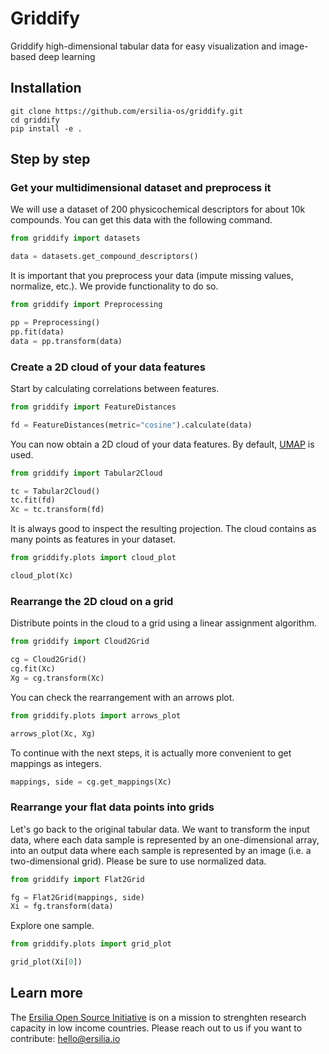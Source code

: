 # Griddify
Griddify high-dimensional tabular data for easy visualization and image-based deep learning

## Installation

```
git clone https://github.com/ersilia-os/griddify.git
cd griddify
pip install -e .
```

## Step by step

### Get your multidimensional dataset and preprocess it

We will use a dataset of 200 physicochemical descriptors for about 10k compounds. You can get this data with the following command.

```python
from griddify import datasets

data = datasets.get_compound_descriptors()
```

It is important that you preprocess your data (impute missing values, normalize, etc.). We provide functionality to do so.

```python
from griddify import Preprocessing

pp = Preprocessing()
pp.fit(data)
data = pp.transform(data)
```

### Create a 2D cloud of your data features

Start by calculating correlations between features.

```python
from griddify import FeatureDistances

fd = FeatureDistances(metric="cosine").calculate(data)
```

You can now obtain a 2D cloud of your data features. By default, [UMAP](https://umap-learn.readthedocs.io/en/latest/) is used.

```python
from griddify import Tabular2Cloud

tc = Tabular2Cloud()
tc.fit(fd)
Xc = tc.transform(fd)
```

It is always good to inspect the resulting projection. The cloud contains as many points as features in your dataset.

```python
from griddify.plots import cloud_plot

cloud_plot(Xc)
```

### Rearrange the 2D cloud on a grid

Distribute points in the cloud to a grid using a linear assignment algorithm.

```python
from griddify import Cloud2Grid

cg = Cloud2Grid()
cg.fit(Xc)
Xg = cg.transform(Xc)
```

You can check the rearrangement with an arrows plot.
```python
from griddify.plots import arrows_plot

arrows_plot(Xc, Xg)
```

To continue with the next steps, it is actually more convenient to get mappings as integers.

```python
mappings, side = cg.get_mappings(Xc)
```

### Rearrange your flat data points into grids

Let's go back to the original tabular data. We want to transform the input data, where each data sample is represented by an one-dimensional array, into an output data where each sample is represented by an image (i.e. a two-dimensional grid). Please be sure to use normalized data.

```python
from griddify import Flat2Grid

fg = Flat2Grid(mappings, side)
Xi = fg.transform(data)
```

Explore one sample.

```python
from griddify.plots import grid_plot

grid_plot(Xi[0])
```

## Learn more

The [Ersilia Open Source Initiative](https://ersilia.io) is on a mission to strenghten research capacity in low income countries. Please reach out to us if you want to contribute: [hello@ersilia.io]()